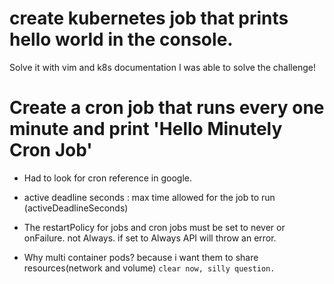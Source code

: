 # create kubernetes job that prints hello world in the console.
Solve it with vim and k8s documentation
I was able to solve the challenge!

# Create a cron job that runs every one minute and print 'Hello Minutely Cron Job'
- Had to look for cron reference in google.
- active deadline seconds : max time allowed for the job to run  (activeDeadlineSeconds)

- The restartPolicy for jobs and cron jobs must be set to never or onFailure. not Always. if set to Always API will throw an error.
- Why multi container pods? because i want them to share resources(network and volume) `clear now, silly question.`